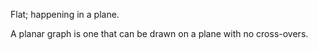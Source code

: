 Flat; happening in a plane.

A planar graph is one that can be drawn on a plane with no cross-overs.
